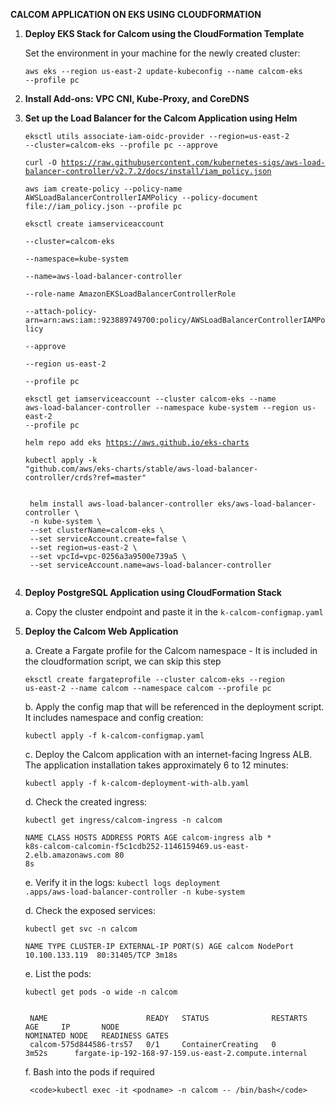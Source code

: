 **CALCOM APPLICATION ON EKS USING CLOUDFORMATION**

1. **Deploy EKS Stack for Calcom using the CloudFormation Template**
   
   Set the environment in your machine for the newly created cluster:

   <code>aws eks --region us-east-2 update-kubeconfig --name calcom-eks --profile pc</code>
2. **Install Add-ons: VPC CNI, Kube-Proxy, and CoreDNS**

3. **Set up the Load Balancer for the Calcom Application using Helm**
    
   <code>eksctl utils associate-iam-oidc-provider --region=us-east-2 --cluster=calcom-eks --profile pc --approve</code>

   <code>curl -O https://raw.githubusercontent.com/kubernetes-sigs/aws-load-balancer-controller/v2.7.2/docs/install/iam_policy.json</code>


   <code>aws iam create-policy --policy-name AWSLoadBalancerControllerIAMPolicy --policy-document file://iam_policy.json --profile pc </code>
 
    <code>eksctl create iamserviceaccount \
        --cluster=calcom-eks \
        --namespace=kube-system \
        --name=aws-load-balancer-controller \
        --role-name AmazonEKSLoadBalancerControllerRole \
        --attach-policy-arn=arn:aws:iam::923889749700:policy/AWSLoadBalancerControllerIAMPolicy \
        --approve \
        --region us-east-2 \
        --profile pc
    </code>

    <code>eksctl get iamserviceaccount --cluster calcom-eks --name aws-load-balancer-controller --namespace kube-system --region us-east-2 --profile pc
    </code>

    <code>helm repo add eks https://aws.github.io/eks-charts</code>

    <code>kubectl apply -k "github.com/aws/eks-charts/stable/aws-load-balancer-controller/crds?ref=master" </code>

    <code>
    helm install aws-load-balancer-controller eks/aws-load-balancer-controller \
    -n kube-system \
    --set clusterName=calcom-eks \
    --set serviceAccount.create=false \
    --set region=us-east-2 \
    --set vpcId=vpc-0256a3a9500e739a5 \
    --set serviceAccount.name=aws-load-balancer-controller 
    </code>
    

4. **Deploy PostgreSQL Application using CloudFormation Stack**

   a. Copy the cluster endpoint and paste it in the <code>k-calcom-configmap.yaml</code>

5. **Deploy the Calcom Web Application**

    a. Create a Fargate profile for the Calcom namespace - It is included in the cloudformation script, we can skip this step

    <code>eksctl create fargateprofile --cluster calcom-eks --region us-east-2 --name calcom --namespace calcom --profile pc</code>

    b. Apply the config map that will be referenced in the deployment script. It includes namespace and config creation:
    
    <code>kubectl apply -f k-calcom-configmap.yaml</code>
    
    c. Deploy the Calcom application with an internet-facing Ingress ALB. The application installation takes approximately 6 to 12 minutes:
   
    <code>kubectl apply -f k-calcom-deployment-with-alb.yaml</code>

    d. Check the created ingress:

    <code>kubectl get ingress/calcom-ingress -n calcom</code>

    <code>NAME             CLASS   HOSTS   ADDRESS                                                           PORTS   AGE
    calcom-ingress   alb     *       k8s-calcom-calcomin-f5c1cdb252-1146159469.us-east-2.elb.amazonaws.com   80      8s</code>

    e. Verify it in the logs:
    <code>kubectl logs deployment
    .apps/aws-load-balancer-controller -n kube-system</code>

    d. Check the exposed services:

    <code>kubectl get svc -n calcom</code>

    <code>NAME     TYPE       CLUSTER-IP       EXTERNAL-IP   PORT(S)        AGE
    calcom   NodePort   10.100.133.119   <none>        80:31405/TCP   3m18s</code>

    e. List the pods: 

    <code>kubectl get pods -o wide -n calcom</code>

    <code>
    NAME                      READY   STATUS              RESTARTS   AGE     IP       NODE                                                   NOMINATED NODE   READINESS GATES
    calcom-575d844586-trs57   0/1     ContainerCreating   0          3m52s   <none>   fargate-ip-192-168-97-159.us-east-2.compute.internal <none>           <none> </code>

    f. Bash into the pods if required

        <code>kubectl exec -it <podname> -n calcom -- /bin/bash</code>
